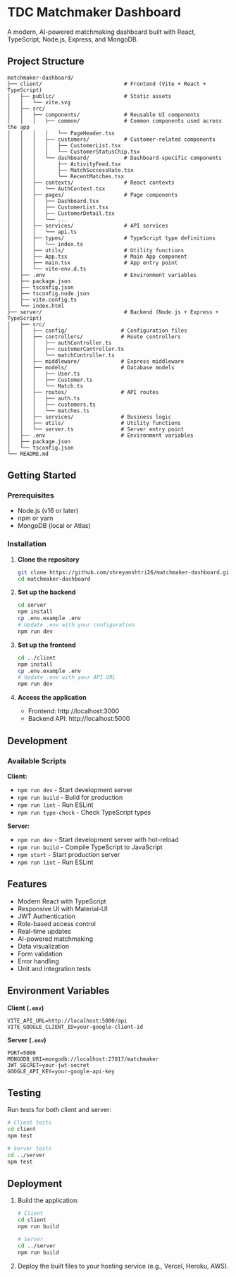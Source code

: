 # TDC Matchmaker Dashboard

A modern, AI-powered matchmaking dashboard built with React, TypeScript, Node.js, Express, and MongoDB.

## Project Structure

```
matchmaker-dashboard/
├── client/                          # Frontend (Vite + React + TypeScript)
│   ├── public/                      # Static assets
│   │   └── vite.svg
│   ├── src/
│   │   ├── components/              # Reusable UI components
│   │   │   ├── common/              # Common components used across the app
│   │   │   │   └── PageHeader.tsx
│   │   │   ├── customers/           # Customer-related components
│   │   │   │   ├── CustomerList.tsx
│   │   │   │   └── CustomerStatusChip.tsx
│   │   │   └── dashboard/           # Dashboard-specific components
│   │   │       ├── ActivityFeed.tsx
│   │   │       ├── MatchSuccessRate.tsx
│   │   │       └── RecentMatches.tsx
│   │   ├── contexts/                # React contexts
│   │   │   └── AuthContext.tsx
│   │   ├── pages/                   # Page components
│   │   │   ├── Dashboard.tsx
│   │   │   ├── CustomerList.tsx
│   │   │   ├── CustomerDetail.tsx
│   │   │   └── ...
│   │   ├── services/                # API services
│   │   │   └── api.ts
│   │   ├── types/                   # TypeScript type definitions
│   │   │   └── index.ts
│   │   ├── utils/                   # Utility functions
│   │   ├── App.tsx                  # Main App component
│   │   ├── main.tsx                 # App entry point
│   │   └── vite-env.d.ts
│   ├── .env                         # Environment variables
│   ├── package.json
│   ├── tsconfig.json
│   ├── tsconfig.node.json
│   ├── vite.config.ts
│   └── index.html
├── server/                          # Backend (Node.js + Express + TypeScript)
│   ├── src/
│   │   ├── config/                 # Configuration files
│   │   ├── controllers/            # Route controllers
│   │   │   ├── authController.ts
│   │   │   ├── customerController.ts
│   │   │   └── matchController.ts
│   │   ├── middleware/             # Express middleware
│   │   ├── models/                 # Database models
│   │   │   ├── User.ts
│   │   │   ├── Customer.ts
│   │   │   └── Match.ts
│   │   ├── routes/                 # API routes
│   │   │   ├── auth.ts
│   │   │   ├── customers.ts
│   │   │   └── matches.ts
│   │   ├── services/               # Business logic
│   │   ├── utils/                  # Utility functions
│   │   └── server.ts               # Server entry point
│   ├── .env                        # Environment variables
│   ├── package.json
│   └── tsconfig.json
└── README.md
```

## Getting Started

### Prerequisites

- Node.js (v16 or later)
- npm or yarn
- MongoDB (local or Atlas)

### Installation

1. **Clone the repository**
   ```bash
   git clone https://github.com/shreyanshtri26/matchmaker-dashboard.git
   cd matchmaker-dashboard
   ```

2. **Set up the backend**
   ```bash
   cd server
   npm install
   cp .env.example .env
   # Update .env with your configuration
   npm run dev
   ```

3. **Set up the frontend**
   ```bash
   cd ../client
   npm install
   cp .env.example .env
   # Update .env with your API URL
   npm run dev
   ```

4. **Access the application**
   - Frontend: http://localhost:3000
   - Backend API: http://localhost:5000

## Development

### Available Scripts

**Client:**
- `npm run dev` - Start development server
- `npm run build` - Build for production
- `npm run lint` - Run ESLint
- `npm run type-check` - Check TypeScript types

**Server:**
- `npm run dev` - Start development server with hot-reload
- `npm run build` - Compile TypeScript to JavaScript
- `npm start` - Start production server
- `npm run lint` - Run ESLint

## Features

- Modern React with TypeScript
- Responsive UI with Material-UI
- JWT Authentication
- Role-based access control
- Real-time updates
- AI-powered matchmaking
- Data visualization
- Form validation
- Error handling
- Unit and integration tests

## Environment Variables

**Client (`.env`)**
```env
VITE_API_URL=http://localhost:5000/api
VITE_GOOGLE_CLIENT_ID=your-google-client-id
```

**Server (`.env`)**
```env
PORT=5000
MONGODB_URI=mongodb://localhost:27017/matchmaker
JWT_SECRET=your-jwt-secret
GOOGLE_API_KEY=your-google-api-key
```

## Testing

Run tests for both client and server:

```bash
# Client tests
cd client
npm test

# Server tests
cd ../server
npm test
```

## Deployment

1. Build the application:
   ```bash
   # Client
   cd client
   npm run build

   # Server
   cd ../server
   npm run build
   ```

2. Deploy the built files to your hosting service (e.g., Vercel, Heroku, AWS).

